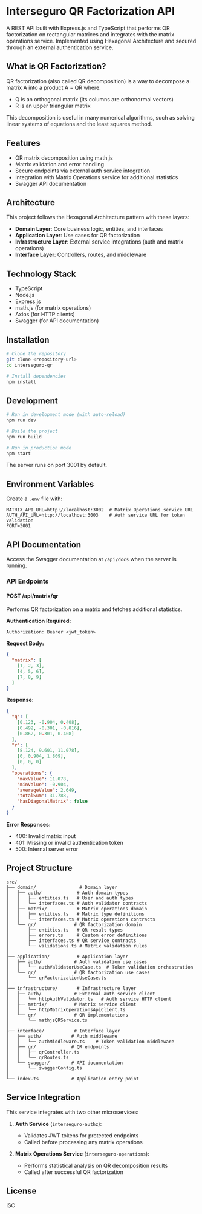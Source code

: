 # Interseguro QR Factorization API

A REST API built with Express.js and TypeScript that performs QR factorization on rectangular matrices and integrates with the matrix operations service. Implemented using Hexagonal Architecture and secured through an external authentication service.

## What is QR Factorization?

QR factorization (also called QR decomposition) is a way to decompose a matrix A into a product A = QR where:

- Q is an orthogonal matrix (its columns are orthonormal vectors)
- R is an upper triangular matrix

This decomposition is useful in many numerical algorithms, such as solving linear systems of equations and the least squares method.

## Features

- QR matrix decomposition using math.js
- Matrix validation and error handling
- Secure endpoints via external auth service integration
- Integration with Matrix Operations service for additional statistics
- Swagger API documentation

## Architecture

This project follows the Hexagonal Architecture pattern with these layers:

- **Domain Layer**: Core business logic, entities, and interfaces
- **Application Layer**: Use cases for QR factorization
- **Infrastructure Layer**: External service integrations (auth and matrix operations)
- **Interface Layer**: Controllers, routes, and middleware

## Technology Stack

- TypeScript
- Node.js
- Express.js
- math.js (for matrix operations)
- Axios (for HTTP clients)
- Swagger (for API documentation)

## Installation

```bash
# Clone the repository
git clone <repository-url>
cd interseguro-qr

# Install dependencies
npm install
```

## Development

```bash
# Run in development mode (with auto-reload)
npm run dev

# Build the project
npm run build

# Run in production mode
npm start
```

The server runs on port 3001 by default.

## Environment Variables

Create a `.env` file with:

```env
MATRIX_API_URL=http://localhost:3002  # Matrix Operations service URL
AUTH_API_URL=http://localhost:3003    # Auth service URL for token validation
PORT=3001
```

## API Documentation

Access the Swagger documentation at `/api/docs` when the server is running.

### API Endpoints

#### POST /api/matrix/qr

Performs QR factorization on a matrix and fetches additional statistics.

**Authentication Required:**

```
Authorization: Bearer <jwt_token>
```

**Request Body:**

```json
{
  "matrix": [
    [1, 2, 3],
    [4, 5, 6],
    [7, 8, 9]
  ]
}
```

**Response:**

```json
{
  "q": [
    [0.123, -0.904, 0.408],
    [0.492, -0.301, -0.816],
    [0.862, 0.301, 0.408]
  ],
  "r": [
    [8.124, 9.601, 11.078],
    [0, 0.904, 1.809],
    [0, 0, 0]
  ],
  "operations": {
    "maxValue": 11.078,
    "minValue": -0.904,
    "averageValue": 2.649,
    "totalSum": 31.788,
    "hasDiagonalMatrix": false
  }
}
```

**Error Responses:**

- 400: Invalid matrix input
- 401: Missing or invalid authentication token
- 500: Internal server error

## Project Structure

```
src/
├── domain/                # Domain layer
│   ├── auth/             # Auth domain types
│   │   ├── entities.ts   # User and auth types
│   │   └── interfaces.ts # Auth validator contracts
│   ├── matrix/           # Matrix operations domain
│   │   ├── entities.ts   # Matrix type definitions
│   │   └── interfaces.ts # Matrix operations contracts
│   └── qr/              # QR factorization domain
│       ├── entities.ts   # QR result types
│       ├── errors.ts     # Custom error definitions
│       ├── interfaces.ts # QR service contracts
│       └── validations.ts # Matrix validation rules
│
├── application/          # Application layer
│   ├── auth/            # Auth validation use cases
│   │   └── authValidatorUseCase.ts  # Token validation orchestration
│   └── qr/              # QR factorization use cases
│       └── qrFactorizationUseCase.ts
│
├── infrastructure/       # Infrastructure layer
│   ├── auth/            # External auth service client
│   │   └── httpAuthValidator.ts   # Auth service HTTP client
│   ├── matrix/          # Matrix service client
│   │   └── httpMatrixOperationsApiClient.ts
│   └── qr/              # QR implementations
│       └── mathjsQRService.ts
│
├── interface/           # Interface layer
│   ├── auth/           # Auth middleware
│   │   └── authMiddleware.ts    # Token validation middleware
│   ├── qr/             # QR endpoints
│   │   ├── qrController.ts
│   │   └── qrRoutes.ts
│   └── swagger/        # API documentation
│       └── swaggerConfig.ts
│
└── index.ts            # Application entry point
```

## Service Integration

This service integrates with two other microservices:

1. **Auth Service** (`interseguro-authz`):

   - Validates JWT tokens for protected endpoints
   - Called before processing any matrix operations

2. **Matrix Operations Service** (`interseguro-operations`):
   - Performs statistical analysis on QR decomposition results
   - Called after successful QR factorization

## License

ISC
